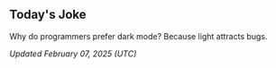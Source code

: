## Today's Joke
Why do programmers prefer dark mode? Because light attracts bugs.

*Updated February 07, 2025 (UTC)*
